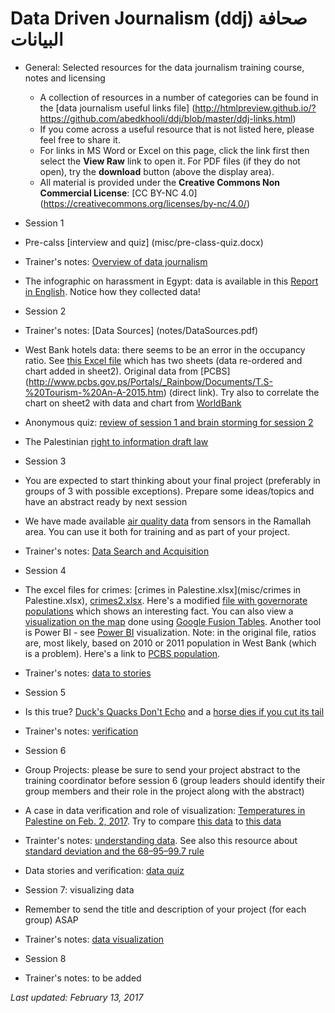 # Data Driven Journalism (ddj) صحافة البيانات
* General: Selected resources for the data journalism training course, notes and licensing 
  * A collection of resources in a number of categories can be found in the [data journalism useful links file] (http://htmlpreview.github.io/?https://github.com/abedkhooli/ddj/blob/master/ddj-links.html) 
  * If you come across a useful resource that is not listed here, please feel free to share it. 
  * For links in MS Word or Excel on this page, click the link first then select the __View Raw__ link to open it. For PDF files (if they do not open), try the __download__ button (above the display area).
  * All material is provided under the __Creative Commons Non Commercial License__: [CC BY-NC 4.0] (https://creativecommons.org/licenses/by-nc/4.0/)
 
* Session 1
 * Pre-calss [interview and quiz] (misc/pre-class-quiz.docx)
 * Trainer's notes: [Overview of data journalism](notes/session-1-notes.pdf)
 * The infographic on harassment in Egypt: data is available in this [Report in English](http://harassmap.org/en/wp-content/uploads/2014/02/287_Summaryreport_eng_low-1.pdf). Notice how they collected data!
* Session 2 
 * Trainer's notes: [Data Sources] (notes/DataSources.pdf)
 * West Bank hotels data: there seems to be an error in the occupancy ratio. See [this Excel file](misc/WestBank-Hotels.xlsx) which has two sheets (data re-ordered and chart added in sheet2). Original data from [PCBS] (http://www.pcbs.gov.ps/Portals/_Rainbow/Documents/T.S-%20Tourism-%20An-A-2015.htm) (direct link). Try also to correlate the chart on sheet2 with data and chart from [WorldBank](http://data.worldbank.org/indicator/DT.ODA.ALLD.CD?locations=PS)  
 * Anonymous quiz: [review of session 1 and brain storming for session 2](misc/ddj-after-session1.docx) 
 * The Palestinian [right to information draft law](notes/right-to-info-law-draft.doc)
* Session 3
 * You are expected to start thinking about your final project (preferably in groups of 3 with possible exceptions). Prepare some ideas/topics and have an abstract ready by next session 
 * We have made available [air quality data](https://github.com/abedkhooli/ds1/tree/master/data) from sensors in the Ramallah area. You can use it both for training and as part of your project.
 * Trainer's notes: [Data Search and Acquisition](notes/DataSearchAndAcquisition.pdf)
* Session 4
 * The excel files for crimes: [crimes in Palestine.xlsx](misc/crimes in Palestine.xlsx), [crimes2.xlsx](misc/crime2.xlsx). Here's a modified [file with governorate populations](misc/crime3.xlsx) which shows an interesting fact. You can also view a [visualization on the map](misc/crimes.png) done using [Google Fusion Tables](https://www.google.com/fusiontables/DataSource?docid=1I_K0CuZn9CiBRbAvZRNqCZGQIMZurrmuW3h17PUE). Another tool is Power BI - see [Power BI](misc/crimes-pbi.png) visualization. Note: in the original file, ratios are, most likely, based on 2010 or 2011 population in West Bank (which is a problem). Here's a link to [PCBS population](http://pcbs.gov.ps/Portals/_Rainbow/Documents/gover.htm).
  * Trainer's notes: [data to stories](notes/data2stories.pdf)
* Session 5
 * Is this true? [Duck's Quacks Don't Echo](misc/ducks-echo.png) and a [horse dies if you cut its tail](misc/horse-tail.png)
 * Trainer's notes: [verification](notes/verification-slides.pdf)
* Session 6
 * Group Projects: please be sure to send your project abstract to the training coordinator before session 6 (group leaders should identify their group members and their role in the project along with the abstract)
 * A case in data verification and role of visualization: [Temperatures in Palestine on Feb. 2, 2017](misc/palweather.png). Try to compare [this data](http://www.accuweather.com/en/il/maale-edomim/213259/weather-forecast/213259) to [this data](http://www.accuweather.com/en/ps/maale-adummim/1278920/weather-forecast/1278920)
 * Trainter's notes: [understanding data](notes/understanding-data.pdf). See also this resource about [standard deviation and the 68–95–99.7 rule](https://en.wikipedia.org/wiki/68%E2%80%9395%E2%80%9399.7_rule)
 * Data stories and verification: [data quiz](misc/data-quiz.docx)
* Session 7: visualizing data
 * Remember to send the title and description of your project (for each group) ASAP
 * Trainer's notes: [data visualization](notes/data-visualization.pdf)
* Session 8
 * Trainer's notes: to be added

*Last updated: February 13, 2017*
